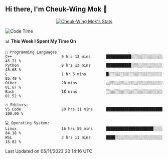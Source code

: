 ## Hi there, I'm Cheuk-Wing Mok 👋

<!--
**mozro0327/mozro0327** is a ✨ _special_ ✨ repository because its `README.md` (this file) appears on your GitHub profile.

Here are some ideas to get you started:

- 🔭 I’m currently working on ...
- 🌱 I’m currently learning ...
- 👯 I’m looking to collaborate on ...
- 🤔 I’m looking for help with ...
- 💬 Ask me about ...
- 📫 How to reach me: ...
- 😄 Pronouns: ...
- ⚡ Fun fact: ...
-->

<p align="center">
  <a href="https://github.com/mozro0327" class="rich-diff-level-one">
    <img src="https://github-readme-stats.vercel.app/api?username=mozro0327&title_color=333&text_color=777" alt="Cheuk-Wing Mok's Stats" >
    <!-- &hide=issues
    <img src="https://github-readme-stats.vercel.app/api?username=mozro0327&hide=issues&title_color=333&text_color=777" alt="Cheuk-Wing Mok's Stats" >
    -->
  </a>
</p>

<!--START_SECTION:waka-->
![Code Time](http://img.shields.io/badge/Code%20Time-2%2C103%20hrs%204%20mins-blue)

📊 **This Week I Spent My Time On** 

```text
💬 Programming Languages: 
C++                      9 hrs 13 mins       ███████████░░░░░░░░░░░░░░   45.71 % 
Python                   9 hrs 13 mins       ███████████░░░░░░░░░░░░░░   45.68 % 
C                        1 hr 5 mins         █░░░░░░░░░░░░░░░░░░░░░░░░   05.40 % 
Other                    20 mins             ░░░░░░░░░░░░░░░░░░░░░░░░░   01.67 % 
Bash                     18 mins             ░░░░░░░░░░░░░░░░░░░░░░░░░   01.52 % 

🔥 Editors: 
VS Code                  20 hrs 11 mins      █████████████████████████   100.00 % 

💻 Operating System: 
Linux                    16 hrs 59 mins      █████████████████████░░░░   84.18 % 
WSL                      3 hrs 11 mins       ████░░░░░░░░░░░░░░░░░░░░░   15.82 % 
```


 Last Updated on 05/11/2023 20:14:16 UTC
<!--END_SECTION:waka-->
